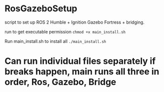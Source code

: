 # RosGazeboSetup
script to set up ROS 2 Humble + Ignition Gazebo Fortress + bridging. 

run to get executable permission
`chmod +x main_install.sh`

Run main_install.sh to install all
`./main_install.sh`


# Can run individual files separately if breaks happen, main runs all three in order, Ros, Gazebo, Bridge